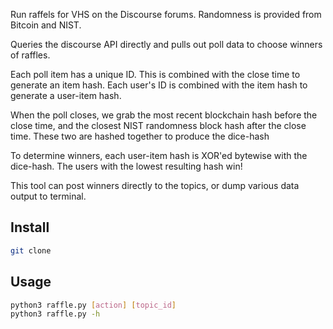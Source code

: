 
Run raffels for VHS on the Discourse forums. Randomness is provided from Bitcoin and NIST. 

Queries the discourse API directly and pulls out poll data to choose winners of raffles. 

Each poll item has a unique ID. This is combined with the close time to generate an item hash.
Each user's ID is combined with the item hash to generate a user-item hash.

When the poll closes, we grab the most recent blockchain hash before the close time, and the closest NIST randomness block hash after the close time. These two are hashed together to produce the dice-hash

To determine winners, each user-item hash is XOR'ed bytewise with the dice-hash. The users with the lowest resulting hash win!

This tool can post winners directly to the topics, or dump various data output to terminal.


## Install

```sh
git clone
```

## Usage

```sh
python3 raffle.py [action] [topic_id]
python3 raffle.py -h
```
